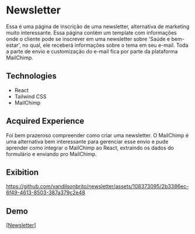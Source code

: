 # Newsletter

Essa é uma página de inscrição de uma newsletter, alternativa de marketing muito interessante. Essa página contém um template com informações onde o cliente pode se inscrever em uma newsletter sobre 'Saúde e bem-estar', no qual, ele receberá informações sobre o tema em seu e-mail. Toda a parte de envio e customização do e-mail fica por parte da plataforma MailChimp.

<h2>Technologies</h2>

- React
- Tailwind CSS
- MailChimp

<h2>Acquired Experience</h2>

Foi bem prazeroso compreender como criar uma newsletter. O MailChimp é uma alternativa bem interessante para gerenciar esse envio e pude aprender como integrar o MailChimp ao React, extraindo os dados do formulário e enviando pro MailChimp.

<h2>Exibition</h2>

https://github.com/vandilsonbrito/newsletter/assets/108373095/2b3386ec-6f49-4613-8503-387a379c2e48

<h2>Demo</h2>

[[Newsletter](https://newsletter-bem-estar-e-saude.netlify.app/)]

